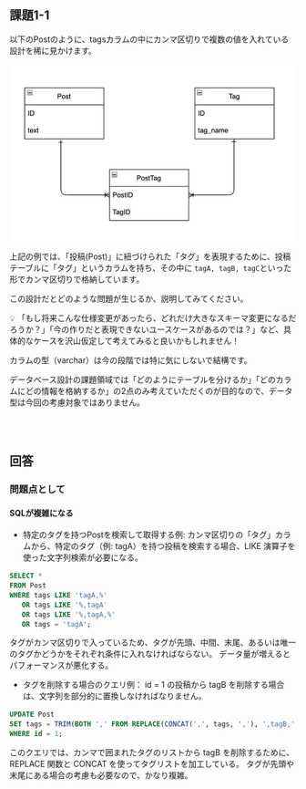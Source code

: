 ## 課題1-1

以下のPostのように、tagsカラムの中にカンマ区切りで複数の値を入れている設計を稀に見かけます。

![alt text](image.png)

上記の例では、「投稿(Post)」に紐づけられた「タグ」を表現するために、投稿テーブルに「タグ」というカラムを持ち、その中に `tagA, tagB, tagC`といった形でカンマ区切りで格納しています。

この設計だとどのような問題が生じるか、説明してみてください。

<aside>
💡 「もし将来こんな仕様変更があったら、どれだけ大きなスキーマ変更になるだろうか？」「今の作りだと表現できないユースケースがあるのでは？」など、具体的なケースを沢山仮定して考えてみると良いかもしれません！

</aside>

カラムの型（varchar）は今の段階では特に気にしないで結構です。

データベース設計の課題領域では「どのようにテーブルを分けるか」「どのカラムにどの情報を格納するか」の2点のみ考えていただくのが目的なので、データ型は今回の考慮対象ではありません。

<br>
<br>

## 回答
### 問題点として
#### SQLが複雑になる
- 特定のタグを持つPostを検索して取得する例:
カンマ区切りの「タグ」カラムから、特定のタグ（例: tagA）を持つ投稿を検索する場合、LIKE 演算子を使った文字列検索が必要になる。
```SQL
SELECT *
FROM Post
WHERE tags LIKE 'tagA,%'
   OR tags LIKE '%,tagA'
   OR tags LIKE '%,tagA,%'
   OR tags = 'tagA';
```
タグがカンマ区切りで入っているため、タグが先頭、中間、末尾、あるいは唯一のタグかどうかをそれぞれ条件に入れなければならない。
データ量が増えるとパフォーマンスが悪化する。


- タグを削除する場合のクエリ例：
id = 1 の投稿から tagB を削除する場合は、文字列を部分的に置換しなければなりません。
```sql
UPDATE Post
SET tags = TRIM(BOTH ',' FROM REPLACE(CONCAT(',', tags, ','), ',tagB,', ','))
WHERE id = 1;
```
このクエリでは、カンマで囲まれたタグのリストから tagB を削除するために、REPLACE 関数と CONCAT を使ってタグリストを加工している。
タグが先頭や末尾にある場合の考慮も必要なので、かなり複雑。